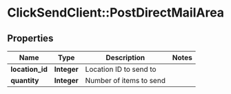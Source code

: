 # ClickSendClient::PostDirectMailArea

## Properties
Name | Type | Description | Notes
------------ | ------------- | ------------- | -------------
**location_id** | **Integer** | Location ID to send to | 
**quantity** | **Integer** | Number of items to send | 


